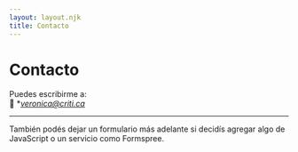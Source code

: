 ```yaml
---
layout: layout.njk
title: Contacto
---
```


# Contacto

Puedes escribirme a:  
📧 **veronica@criti.ca*  

---
También podés dejar un formulario más adelante si decidís agregar algo de JavaScript o un servicio como Formspree.
